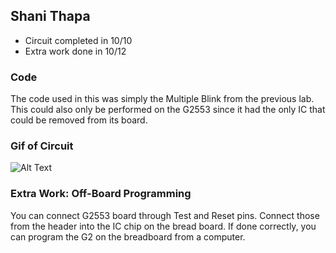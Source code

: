 ## Shani Thapa
* Circuit completed in 10/10
* Extra work done in 10/12

### Code
The code used in this was simply the Multiple Blink from the previous lab. This could also only be performed on the G2553 since it had the only IC that could be removed from its board. 

### Gif of Circuit
![Alt Text](https://media.giphy.com/media/3ov9k4OZORq3CzI9gI/giphy.gif)

### Extra Work: Off-Board Programming
You can connect G2553 board through Test and Reset pins. Connect those from the header into the IC chip on the bread board. If done correctly, you can program the G2 on the breadboard from a computer.  